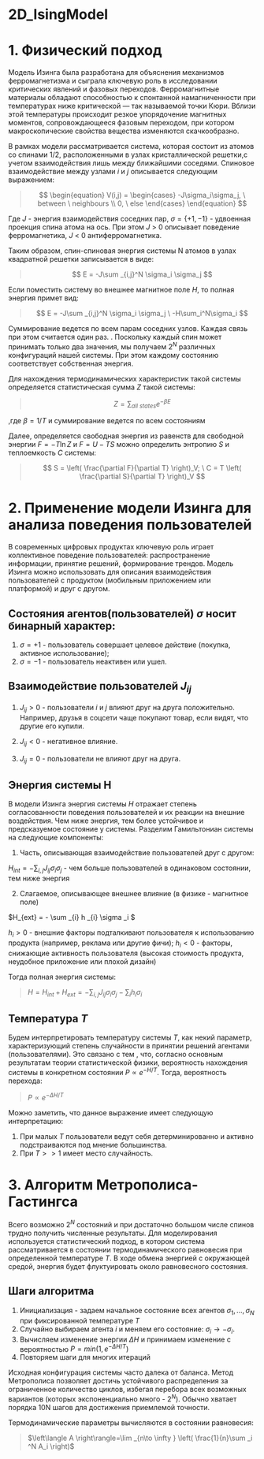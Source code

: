 # 2D_IsingModel
# 1. Физический подход
Модель Изинга была разработана для объяснения механизмов ферромагнетизма и сыграла ключевую роль в исследовании критических явлений и фазовых переходов. Ферромагнитные материалы обладают способностью к спонтанной намагниченности при температурах ниже критической — так называемой точки Кюри. Вблизи этой температуры происходит резкое упорядочение магнитных моментов, сопровождающееся фазовым переходом, при котором макроскопические свойства вещества изменяются скачкообразно. 

В рамках модели рассматривается система, которая состоит из атомов со спинами $1/2$, расположенными в узлах кристаллической решетки,с учетом взаимодействия лишь между ближайшими соседями. Спиновое взаимодействие между узлами $i$ и $j$ описывается следующим выражением:
>$$ 
\begin{equation}
V(i,j) = 
    \begin{cases}
    -J\sigma_i\sigma_j, \ between \  neighbours
    \\
    0, \ else
    \end{cases}
\end{equation} 
$$

Где $J$ - энергия взаимодействия соседних пар, $\sigma = \{+1,-1\}$ - удвоенная проекция спина атома на ось.
При этом $J$ > 0 описывает поведение ферромагнетика, $J$ < 0 антиферромагнетика.

Таким образом, спин-спиновая энергия системы
N атомов в узлах квадратной решетки записывается в виде:
>$$
>E = -J\sum _{i,j}^N \sigma_i \sigma_j
$$

Если поместить систему во внешнее магнитное поле $H$, то полная энергия примет вид:
>$$
E = -J\sum _{i,j}^N \sigma_i \sigma_j \ -H\sum_i^N\sigma_i
$$

Суммирование ведется по всем парам соседних узлов. Каждая связь при этом считается один раз. . Поскольку каждый спин может принимать только два значения, мы получаем $2^N$ различных конфигураций нашей системы. При этом каждому состоянию соответствует собственная энергия. 

Для нахождения термодинамических характеристик такой системы определяется статистическая сумма $Z$ такой системы:
>$$
Z = \sum_{all\ states} e ^ {-\beta E}
$$

,где $\beta = 1/T$ и суммирование ведется по всем состояниям

Далее, определяется свободная энергия из равенств для свободной энергии $F = -T\ln Z$ и $F = U - TS$ можно определить энтропию $S$ и теплоемкость $C$ системы:

>$$
S = \left( \frac{\partial F}{\partial T} \right)_V; \ C = T \left( \frac{\partial S}{\partial T} \right)_V
$$

# 2. Применение модели Изинга для анализа поведения пользователей

В современных цифровых продуктах ключевую роль играет коллективное поведение пользователей: распространение информации, принятие решений, формирование трендов. Модель Изинга можно использовать для описания взаимодействия пользователей с продуктом (мобильным приложением или платформой) и друг с другом. 

## Состояния агентов(пользователей) $\sigma$ носит бинарный характер: 
1) $\sigma = +1$ - пользователь совершает целевое действие (покупка, активное использование);
2) $\sigma = -1$ - пользователь неактивен или ушел.

## Взаимодействие пользователей $J_{ij}$
1) $J_{ij} > 0$ - пользователи $i$ и $j$ влияют друг на друга положительно.
Например, друзья в соцсети чаще покупают товар, если видят, что другие его купили.

2) $J_{ij} < 0$ - негативное влияние.

3) $J_{ij} = 0$ - пользователи не влияют друг на друга.

## Энергия системы H
В модели Изинга энергия системы $H$ отражает степень согласованности поведения пользователей и их реакции на внешние воздействия. Чем ниже энергия, тем более устойчивое и предсказуемое состояние у системы. Разделим Гамильтониан системы на следующие компоненты:

1) Часть, описывающая взаимодействие пользователей друг с другом:

$H_{int} = - \sum _{i,j} J _{ij} \sigma _i \sigma _j$ - чем больше пользователей в одинаковом состоянии, тем ниже энергия

2) Слагаемое, описывающее внешнее влияние (в физике - магнитное поле)

$H_{ext} = - \sum _{i} h _{i} \sigma _i $

$h_i > 0$ - внешние факторы подталкивают пользователя к использованию продукта (например, реклама или другие фичи);  $h_i < 0$ - факторы, снижающие активность пользователя (высокая стоимость продукта, неудобное приложение или плохой дизайн)

Тогда полная энергия системы:
> $H = H_{int} + H_{ext} = - \sum _{i,j} J _{ij} \sigma _i \sigma _j - \sum _{i} h _{i} \sigma _i$

## Температура $T$
Будем интерпретировать температуру системы $T$, как некий параметр, характеризующий степень случайности в принятии решений агентами (пользователями). Это связано с тем , что, согласно основным результатам теории статистической физики, вероятность нахождения системы в конкретном состоянии  $P \propto e^{-H/T}$.
Тогда, вероятность перехода:
> $P \propto e^{-\Delta H / T}$

Можно заметить, что данное выражение имеет следующую интерпретацию:
1) При малых $T$ пользователи ведут себя детерминированно и активно подстраиваются под мнение большинства.
2) При $T >> 1$ имеет место случайность.

# 3. Алгоритм Метрополиса-Гастингса
Всего возможно $2^N$ состояний и при достаточно большом числе спинов трудно получить численные результаты. Для моделирования используется статистический подход, в котором система рассматривается в состоянии термодинамического равновесия при определенной температуре $T$. В ходе обмена энергией с окружающей средой, энергия будет флуктуировать около равновесного состояния.

## Шаги алгоритма
1) Инициализация - задаем начальное состояние всех агентов $\sigma _1, ..., \sigma _N$ при фиксированной температуре $T$
2) Случайно выбираем агента $i$ и меняем его состояние: $\sigma _i \rightarrow - \sigma _i$.
3) Вычисляем изменение энергии $\Delta H$ и принимаем изменение с вероятностью $P = min(1, e^{-\Delta H/T})$
4) Повторяем шаги для многих итераций

Исходная конфигурация системы часто далека от баланса. Метод Метрополиса позволяет достичь устойчивого распределения за ограниченное количество циклов, избегая перебора всех возможных вариантов (которых экспоненциально много - $2^N$). Обычно хватает порядка 10N шагов для достижения приемлемой точности.

Термодинамические параметры вычисляются в состоянии равновесия:
> $\left\langle A \right\rangle=\lim _{n\to \infty } \left( \frac{1}{n}\sum _i ^N A_i \right)$
